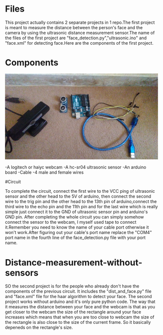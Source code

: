 # Files

This project actually contains 2 separate projects in 1 repo.The first project is meant to measure the distance between the
person's face and the camera by using the ultrasonic distance measurement sensor.The name of the files of the first project are
"face_detection.py","ultrasonic.ino" and "face.xml" for detecting face.Here are the components of the first project.

# Components

![](https://github.com/Moeed1mdnzh/Distance-Detection/blob/master/components.jpg)

-A logitech or haiyc webcam
-A hc-sr04 ultrasonic sensor
-An arduino board
-Cable
-4 male and female wires

#Circuit

To complete the circuit, connect the first wire to the VCC ping of ultrasonic sensor and the other head to the 5V of arduino,
then connect the second wire to the trig pin and the other head to the 13th pin of arduino,connect the third wire to the echo pin
and the 11th pin and for the last wire which is really simple just connect it to the GND of ultrasonic sensor pin and arduino's GND pin.
After completing the whole circuit you can simply somehow connect the sensor to the webcam, I myself used tape to connect it.Remember 
you need to know the name of your cable port otherwise it won't work.After figuring out your cable's port name replace the "COM4" port name in 
the fourth line of the face_detection.py file with your port name.

# Distance-measurement-without-sensors

SO the second project is for the people who already don't have the components of the previous circuit.
It includes the "dist_and_face.py" file and "face.xml" file for the haar algorithm to detect your face.
The second project works without arduino and it's only pure python code. The way that it measures the distance
between your face and the webcam is that as you get closer to the webcam the size of the rectangle around your face increases
which means that when you are too close to webcam the size of the rectangle is also close to the size of the current frame.
So it basically depeneds on the rectangle's size.
